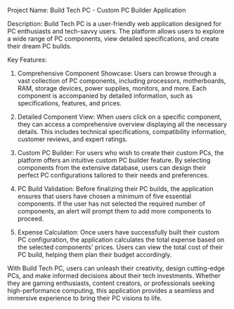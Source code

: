 Project Name: Build Tech PC - Custom PC Builder Application

Description: Build Tech PC is a user-friendly web application designed for PC enthusiasts and tech-savvy users. The platform allows users to explore a wide range of PC components, view detailed specifications, and create their dream PC builds.

Key Features:

1. Comprehensive Component Showcase: Users can browse through a vast collection of PC components, including processors, motherboards, RAM, storage devices, power supplies, monitors, and more. Each component is accompanied by detailed information, such as specifications, features, and prices.

2. Detailed Component View: When users click on a specific component, they can access a comprehensive overview displaying all the necessary details. This includes technical specifications, compatibility information, customer reviews, and expert ratings.

3. Custom PC Builder: For users who wish to create their custom PCs, the platform offers an intuitive custom PC builder feature. By selecting components from the extensive database, users can design their perfect PC configurations tailored to their needs and preferences.

4. PC Build Validation: Before finalizing their PC builds, the application ensures that users have chosen a minimum of five essential components. If the user has not selected the required number of components, an alert will prompt them to add more components to proceed.

5. Expense Calculation: Once users have successfully built their custom PC configuration, the application calculates the total expense based on the selected components' prices. Users can view the total cost of their PC build, helping them plan their budget accordingly.

With Build Tech PC, users can unleash their creativity, design cutting-edge PCs, and make informed decisions about their tech investments. Whether they are gaming enthusiasts, content creators, or professionals seeking high-performance computing, this application provides a seamless and immersive experience to bring their PC visions to life.